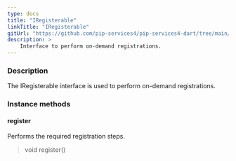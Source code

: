 ```yaml
---
type: docs
title: "IRegisterable"
linkTitle: "IRegisterable"
gitUrl: "https://github.com/pip-services4/pip-services4-dart/tree/main/pip-services4-http-dart"
description: >
    Interface to perform on-demand registrations.
---
```


### Description

The IRegisterable interface is used to perform on-demand registrations.

### Instance methods

#### register
Performs the required registration steps.

> void register()


